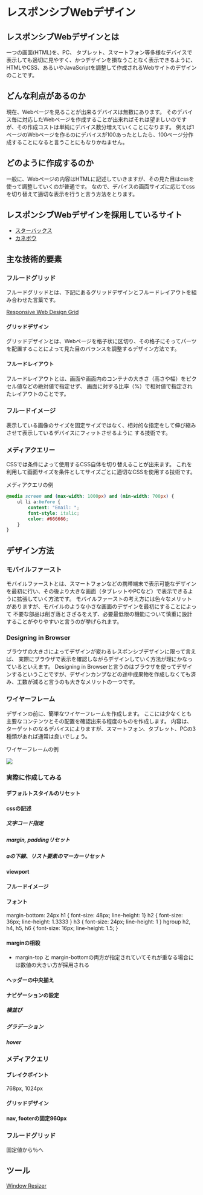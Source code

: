 # レスポンシブWebデザイン
## レスポンシブWebデザインとは
一つの画面(HTML)を、PC、 タブレット、スマートフォン等多様なデバイスで表示しても適切に見やすく、かつデザインを損なうことなく表示できるように、
HTMLやCSS、あるいやJavaScriptを調整して作成されるWebサイトのデザインのことです。

## どんな利点があるのか
現在、Webページを見ることが出来るデバイスは無数にあります。
そのデバイス毎に対応したWebページを作成することが出来ればそれは望ましいのですが、その作成コストは単純にデバイス数分増えていくことになります。
例えば1ページのWebページを作るのにデバイスが100あったとしたら、100ページ分作成することになると言うことにもなりかねません。

## どのように作成するのか
一般に、Webページの内容はHTMLに記述していきますが、その見た目はcssを使って調整していくのが普通です。
なので、デバイスの画面サイズに応じてcssを切り替えて適切な表示を行うと言う方法をとります。

## レスポンシブWebデザインを採用しているサイト

* [スターバックス](http://www.starbucks.com/)
* [カネボウ](http://www.kanebo-cosmetics.co.jp/)

## 主な技術的要素
### フルードグリッド
フルードグリッドとは、下記にあるグリッドデザインとフルードレイアウトを組み合わせた言葉です。

[Responsive Web Design Grid](http://www.w3schools.com/css/css_rwd_grid.asp)

#### グリッドデザイン
グリッドデザインとは、Webページを格子状に区切り、その格子にそってパーツを配置することによって見た目のバランスを調整するデザイン方法です。
#### フルードレイアウト
フルードレイアウトとは、画面や画面内のコンテナの大きさ（高さや幅）をピクセル値などの絶対値で指定せず、
画面に対する比率（%）で相対値で指定されたレイアウトのことです。

### フルードイメージ
表示している画像のサイズを固定サイズではなく、相対的な指定をして伸び縮みさせて表示しているデバイスにフィットさせるように
する技術です。

### メディアクエリー
CSSでは条件によって使用するCSS自体を切り替えることが出来ます。
これを利用して画面サイズを条件としてサイズごとに適切なCSSを使用する技術です。

メディアクエリの例

```css
@media screen and (max-width: 1000px) and (min-width: 700px) {
    ul li a:before {
        content: "Email: ";
        font-style: italic;
        color: #666666;
    }
}
```

## デザイン方法
### モバイルファースト
モバイルファーストとは、スマートフォンなどの携帯端末で表示可能なデザインを最初に行い、その後より大きな画面（タブレットやPCなど）で表示できるように拡張していく方法です。
モバイルファーストの考え方には色々なメリットがありますが、モバイルのような小さな画面のデザインを最初にすることによって
不要な部品は削ぎ落とさざるをえず、必要最低限の機能について慎重に設計することがやりやすいと言うのが挙げられます。

### Designing in Browser
ブラウザの大きさによってデザインが変わるレスポンシブデザインに限って言えば、
実際にブラウザで表示を確認しながらデザインしていく方法が理にかなっているといえます。
Designing in Browserと言うのはブラウザを使ってデザインするということですが、デザインカンプなどの途中成果物を作成しなくても済み、工数が減ると言うのも大きなメリットの一つです。

### ワイヤーフレーム
デザインの前に、簡単なワイヤーフレームを作成します。
ここには少なくとも主要なコンテンツとその配置を確認出来る程度のものを作成します。
内容は、ターゲットのなるデバイスによりますが、スマートフォン、タブレット、PCの3種類があれば通常は良いでしょう。

ワイヤーフレームの例

![](https://cdn.tutsplus.com/webdesign/authors/ian-yates/wireframe.png)

### 実際に作成してみる
#### デフォルトスタイルのリセット
#### cssの記述
##### 文字コード指定
##### margin, paddingリセット
##### aの下線、リスト要素のマーカーリセット
#### viewport
#### フルードイメージ
#### フォント
margin-bottom: 24px
h1 { font-size: 48px; line-height: 1}
h2 { font-size: 36px; line-height: 1.3333 }
h3 { font-size: 24px; line-height: 1 }
hgroup h2, h4, h5, h6 { font-size: 16px; line-height: 1.5; }
#### marginの相殺
* margin-top と margin-bottomの両方が指定されていてそれが重なる場合には数値の大きい方が採用される
#### ヘッダーの中央揃え
#### ナビゲーションの設定
##### 横並び
##### グラデーション
##### hover
### メディアクエリ
#### ブレイクポイント
768px, 1024px
#### グリッドデザイン
#### nav, footerの固定960px
### フルードグリッド
固定値から％へ



## ツール
[Window Resizer](https://chrome.google.com/webstore/detail/window-resizer/kkelicaakdanhinjdeammmilcgefonfh)
